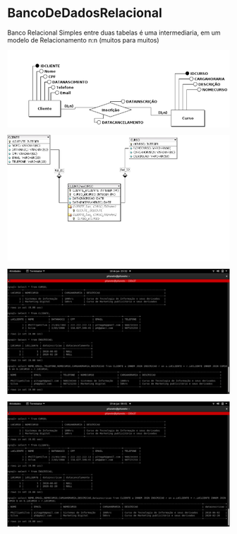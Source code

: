 # BancoDeDadosRelacional

Banco Relacional Simples entre duas tabelas é uma intermediaria, em um modelo de Relacionamento n:n (muitos para muitos)

![](https://github.com/pitagph/BancoDeDadosRelacional/blob/02f2ceb2827491b02d6bd1df21a60024b0ce8869/EsquemaConceitualBancodeDadosCurso.png?raw=true)

![](https://github.com/pitagph/BancoDeDadosRelacional/blob/398cb41acaf1b66c6b0484d72d440b1f50e7ff02/modelodbrelacional.png?raw=true)

![](https://github.com/pitagph/BancoDeDadosRelacional/blob/558b4f2364d137422080dec756163869b6b6b92a/Captura%20de%20tela%20de%202021-06-18%2023-32-14.png?raw=true)

![](https://github.com/pitagph/BancoDeDadosRelacional/blob/1425323be9b9a1d6ad2eb0cb135f3e3b5504c596/Captura%20de%20tela%20de%202021-06-19%2008-01-43.png?raw=true)
